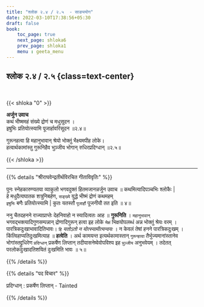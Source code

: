 ```yaml
---
title: "श्लोक २.४ / २.५  - साङ्ययोग"
date: 2022-03-10T17:38:56+05:30
draft: false
book:
    toc_page: true
    next_page: shloka6
    prev_page: shloka1
    menu : geeta_menu
---
```




## श्लोक २.४ / २.५  {class=text-center}

<br/>

{{< shloka  "0"  >}}

**अर्जुन उवाच**  
कथं भीष्ममहं संख्ये द्रोणं च मधुसूदन ।  
इषुभिः प्रतियोत्स्यामि पूजार्हावरिसूदन  ॥२.४॥

गुरूनहत्वा हि महानुभावान् 
श्रेयो भोक्तुं भैक्ष्यमपीह लोके।    
हत्वार्थकामांस्तु गुरूनिहैव 
भुञ्जीय भोगान् रुधिरप्रदिग्धान्  ॥२.५॥

{{< /shloka >}}

---

{{% details "श्रीराघवेन्द्रतीर्थविरचित गीताविवृतिः" %}}

पुनः स्नेहकारुण्यतया व्याकुलो भगवदुक्तं हितमजानन्नर्जुन
उवाच ॥ कथमित्यादिपञ्चभिः श्लोकैः |  
हे मधुदैत्यघातक शत्रुनिबर्हण, `सङ्ख्ये` युद्धे भीष्मं द्रोणं कथमहम्  
`इषुभिः` बणैः प्रतियोत्स्यामि | कुतः यतस्तौ 
`पूजार्हौ` पूजनीयौ तत इति ॥ ४॥ 

ननु चैतदहनने राज्याप्राप्तेः देहनिवाहो न स्यादित्वतः आह ॥ **गुरूनिति** । 
`महानुभावान्` भगवद्भक्त्यादिगुणसम्पन्नान्‌ द्रोणादिगुरून् हत्वा इह लोके `भैक्षं` 
भिक्षयोपलब्धं अन्न भोक्तुं श्रेयः वरम्‌ । पारत्रिकदुःखाभावादितिभावः। `हि`
*यतोऽतो न योत्स्यामीत्यन्वयः* । न केवलं तेषां हनने पारत्रिकदुःखम्‌ ।
किंत्विहाप्यतिदुःखमित्याह ॥ **हत्वेति** । अर्थ कामयन्त इत्यर्थकामास्तान्‌
`गुरून्हत्वा` तैर्भुज्यमानांस्तानेव भोगांस्तद्द्रुधिरेण `प्रदिग्धान्` प्रकर्षेण लिप्तान्‌ 
तदीयासनेष्वेवोपविश्य इह `भु़ञ्जीय` अनुभवेयम्‌ । तदेतत्‌
परलोकदुःखादतिशयितं दुःखमिति भावः ॥ ५॥

{{% /details %}}


{{% details "पद विचार" %}}

प्रदिग्धान् :  प्रकर्षेण लिप्तान्‌ - Tainted

{{% /details %}}
